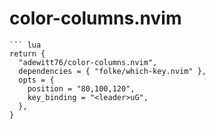 # color-columns.nvim

````
``` lua
return {
  "adewitt76/color-columns.nvim",
  dependencies = { "folke/which-key.nvim" },
  opts = {
    position = "80,100,120",
    key_binding = "<leader>uG",
  },
}
````

```

```

